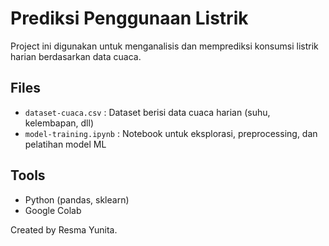 # Prediksi Penggunaan Listrik

Project ini digunakan untuk menganalisis dan memprediksi konsumsi listrik harian berdasarkan data cuaca.

## Files
- `dataset-cuaca.csv` : Dataset berisi data cuaca harian (suhu, kelembapan, dll)
- `model-training.ipynb` : Notebook untuk eksplorasi, preprocessing, dan pelatihan model ML

## Tools
- Python (pandas, sklearn)
- Google Colab

Created by Resma Yunita.
